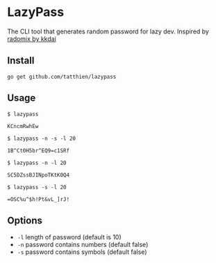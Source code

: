 # LazyPass

The CLI tool that generates random password for lazy dev. Inspired by [radomix by kkdai](https://github.com/kkdai/radomtix)

## Install

```
go get github.com/tatthien/lazypass
```

## Usage

```
$ lazypass

KCncmRwhEw
```

```
$ lazypass -n -s -l 20 

1B^Ct0H5br^EQ9=c1SRf
```

```
$ lazypass -n -l 20

SC5DZssBJINpoTKtK0Q4
```

```
$ lazypass -s -l 20 

=OSC%u^$h!Pt&vL_]rJ!
```

## Options

- `-l` length of password (default is 10)
- `-n` password contains numbers (default false)
- `-s` password contains symbols (default false)